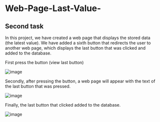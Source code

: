 # Web-Page-Last-Value-
## Second task
In this project, we have created a web page that displays the stored data (the latest value). We have added a sixth button that redirects the user to another web page, which displays the last button that was clicked and added to the database. 

First press the button (view last button)

![image](https://github.com/user-attachments/assets/7eb08ec3-bc8f-4dfb-aac6-84304a8e8004)

Secondly, after pressing the button, a web page will appear with the text of the last button that was pressed.

![image](https://github.com/user-attachments/assets/121a032f-6e95-499d-8702-6f89dad81af3)

Finally, the last button that clicked added to the database. 

![image](https://github.com/user-attachments/assets/bc6b0163-864c-45d0-8671-216197062eb9)
